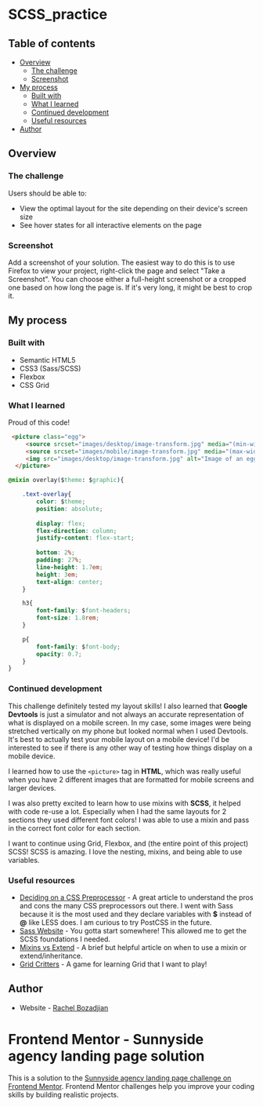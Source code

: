 # SCSS_practice

## Table of contents

- [Overview](#overview)
  - [The challenge](#the-challenge)
  - [Screenshot](#screenshot)
- [My process](#my-process)
  - [Built with](#built-with)
  - [What I learned](#what-i-learned)
  - [Continued development](#continued-development)
  - [Useful resources](#useful-resources)
- [Author](#author)

## Overview

### The challenge

Users should be able to:

- View the optimal layout for the site depending on their device's screen size
- See hover states for all interactive elements on the page

### Screenshot

Add a screenshot of your solution. The easiest way to do this is to use Firefox to view your project, right-click the page and select "Take a Screenshot". You can choose either a full-height screenshot or a cropped one based on how long the page is. If it's very long, it might be best to crop it.

## My process

### Built with

- Semantic HTML5
- CSS3 (Sass/SCSS)
- Flexbox
- CSS Grid

### What I learned

Proud of this code!

```html
 <picture class="egg">
     <source srcset="images/desktop/image-transform.jpg" media="(min-width: 751px)"/>
     <source srcset="images/mobile/image-transform.jpg" media="(max-width: 750px)"> 
     <img src="images/desktop/image-transform.jpg" alt="Image of an egg"/>
  </picture>
```

```css
@mixin overlay($theme: $graphic){

    .text-overlay{
        color: $theme;
        position: absolute;
    
        display: flex;
        flex-direction: column;
        justify-content: flex-start;
    
        bottom: 2%;
        padding: 27%;
        line-height: 1.7em;
        height: 3em;
        text-align: center;
    }

    h3{
        font-family: $font-headers;
        font-size: 1.8rem;
    }

    p{
        font-family: $font-body;
        opacity: 0.7;
    }
}
```

### Continued development

This challenge definitely tested my layout skills! I also learned that **Google Devtools** is just a simulator and not always an accurate representation of what is displayed on a mobile screen. In my case, some images were being stretched vertically on my phone but looked normal when I used Devtools. It's best to actually test your mobile layout on a mobile device! I'd be interested to see if there is any other way of testing how things display on a mobile device.

I learned how to use the ```<picture>``` tag in **HTML**, which was really useful when you have 2 different images that are formatted for mobile screens and larger devices.

I was also pretty excited to learn how to use mixins with **SCSS**, it helped with code re-use a lot. Especially when I had the same layouts for 2 sections they used different font colors! I was able to use a mixin and pass in the correct font color for each section.
 
I want to continue using Grid, Flexbox, and (the entire point of this project) SCSS! SCSS is amazing. I love the nesting, mixins, and being able to use variables.

### Useful resources

- [Deciding on a CSS Preprocessor](https://www.lambdatest.com/blog/css-preprocessors-sass-vs-less-vs-stylus-with-examples/?utm_source=Reddit&utm_medium=blog&utm_campaign=PM-080720-1&utm_term=OrganicPosting) - A great article to understand the pros and cons the many CSS preprocessors out there. I went with Sass because it is the most used and they declare variables with **$** instead of **@** like LESS does. I am curious to try PostCSS in the future. 
- [Sass Website](https://sass-lang.com/guide) - You gotta start somewhere! This allowed me to get the SCSS foundations I needed.
- [Mixins vs Extend](https://kirillibrahim.medium.com/sass-mixin-vs-extend-ac4dfb9892c4) - A brief but helpful article on when to use a mixin or extend/inheritance.
- [Grid Critters](https://gridcritters.com/) - A game for learning Grid that I want to play!

## Author

- Website - [Rachel Bozadjian](https://www.your-site.com)

# Frontend Mentor - Sunnyside agency landing page solution

This is a solution to the [Sunnyside agency landing page challenge on Frontend Mentor](https://www.frontendmentor.io/challenges/sunnyside-agency-landing-page-7yVs3B6ef). Frontend Mentor challenges help you improve your coding skills by building realistic projects.
